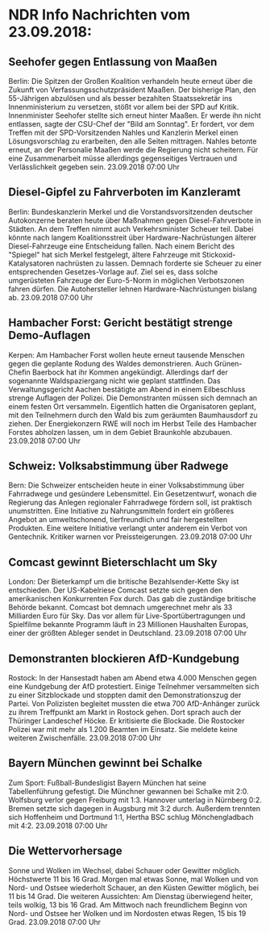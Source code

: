 # NDR Info Nachrichten vom 23.09.2018:


## Seehofer gegen Entlassung von Maaßen
Berlin: Die Spitzen der Großen Koalition verhandeln heute erneut über die Zukunft von Verfassungsschutzpräsident Maaßen. Der bisherige Plan, den 55-Jährigen abzulösen und als besser bezahlten Staatssekretär ins Innenministerium zu versetzen, stößt vor allem bei der SPD auf Kritik. Innenminister Seehofer stellte sich erneut hinter Maaßen. Er werde ihn nicht entlassen, sagte der CSU-Chef der "Bild am Sonntag". Er fordert, vor dem Treffen mit der SPD-Vorsitzenden Nahles und Kanzlerin Merkel einen Lösungsvorschlag zu erarbeiten, den alle Seiten mittragen. Nahles betonte erneut, an der Personalie Maaßen werde die Regierung nicht scheitern. Für eine Zusammenarbeit müsse allerdings gegenseitiges Vertrauen und Verlässlichkeit gegeben sein. 23.09.2018 07:00 Uhr 

## Diesel-Gipfel zu Fahrverboten im Kanzleramt
Berlin: Bundeskanzlerin Merkel und die Vorstandsvorsitzenden deutscher Autokonzerne beraten heute über Maßnahmen gegen Diesel-Fahrverbote in Städten. An dem Treffen nimmt auch Verkehrsminister Scheuer teil. Dabei könnte nach langem Koalitionsstreit über Hardware-Nachrüstungen älterer Diesel-Fahrzeuge eine Entscheidung fallen. Nach einem Bericht des "Spiegel" hat sich Merkel festgelegt, ältere Fahrzeuge mit Stickoxid-Katalysatoren nachrüsten zu lassen. Demnach forderte sie Scheuer zu einer entsprechenden Gesetzes-Vorlage auf. Ziel sei es, dass solche umgerüsteten Fahrzeuge der Euro-5-Norm in möglichen Verbotszonen fahren dürfen. Die Autohersteller lehnen Hardware-Nachrüstungen bislang ab. 23.09.2018 07:00 Uhr 

## Hambacher Forst: Gericht bestätigt strenge Demo-Auflagen
Kerpen: Am Hambacher Forst wollen heute erneut tausende Menschen gegen die geplante Rodung des Waldes demonstrieren. Auch Grünen-Chefin Baerbock hat ihr Kommen angekündigt. Allerdings darf der sogenannte Waldspaziergang nicht wie geplant stattfinden. Das Verwaltungsgericht Aachen bestätigte am Abend in einem Eilbeschluss strenge Auflagen der Polizei. Die Demonstranten müssen sich demnach an einem festen Ort versammeln. Eigentlich hatten die Organisatoren geplant, mit den Teilnehmern durch den Wald bis zum geräumten Baumhausdorf zu ziehen. Der Energiekonzern RWE will noch im Herbst Teile des Hambacher Forstes abholzen lassen, um in dem Gebiet Braunkohle abzubauen. 23.09.2018 07:00 Uhr 

## Schweiz: Volksabstimmung über Radwege
Bern: Die Schweizer entscheiden heute in einer Volksabstimmung über Fahrradwege und gesündere Lebensmittel. Ein Gesetzentwurf, wonach die Regierung das Anlegen regionaler Fahrradwege fördern soll, ist praktisch unumstritten. Eine Initiative zu Nahrungsmitteln fordert ein größeres Angebot an umweltschonend, tierfreundlich und fair hergestellten Produkten. Eine weitere Initiative verlangt unter anderem ein Verbot von Gentechnik. Kritiker warnen vor Preissteigerungen. 23.09.2018 07:00 Uhr 

## Comcast gewinnt Bieterschlacht um Sky
London: Der Bieterkampf um die britische Bezahlsender-Kette Sky ist entschieden. Der US-Kabelriese Comcast setzte sich gegen den amerikanischen Konkurrenten Fox durch. Das gab die zuständige britische Behörde bekannt. Comcast bot demnach umgerechnet mehr als 33 Milliarden Euro für Sky. Das vor allem für Live-Sportübertragungen und Spielfilme bekannte Programm läuft in 23 Millionen Haushalten Europas, einer der größten Ableger sendet in Deutschland. 23.09.2018 07:00 Uhr 

## Demonstranten blockieren AfD-Kundgebung
Rostock: In der Hansestadt haben am Abend etwa 4.000 Menschen gegen eine Kundgebung der AfD protestiert. Einige Teilnehmer versammelten sich zu einer Sitzblockade und stoppten damit den Demonstrationszug der Partei. Von Polizisten begleitet mussten die etwa 700 AfD-Anhänger zurück zu ihrem Treffpunkt am Markt in Rostock gehen. Dort sprach auch der Thüringer Landeschef Höcke. Er kritisierte die Blockade. Die Rostocker Polizei war mit mehr als 1.200 Beamten im Einsatz. Sie meldete keine weiteren Zwischenfälle. 23.09.2018 07:00 Uhr 

## Bayern München gewinnt bei Schalke
Zum Sport: 	Fußball-Bundesligist Bayern München hat seine Tabellenführung gefestigt. Die Münchner gewannen bei Schalke mit 2:0. Wolfsburg verlor gegen Freiburg mit 1:3. Hannover unterlag in Nürnberg 0:2. Bremen setzte sich dagegen in Augsburg mit 3:2 durch. Außerdem trennten sich Hoffenheim und Dortmund 1:1, Hertha BSC schlug Mönchengladbach mit 4:2. 23.09.2018 07:00 Uhr 

## Die Wettervorhersage
Sonne und Wolken im Wechsel, dabei Schauer oder Gewitter möglich. Höchstwerte 11 bis 16 Grad. Morgen mal etwas Sonne, mal Wolken und von Nord- und Ostsee wiederholt Schauer, an den Küsten Gewitter möglich, bei 11 bis 14 Grad. Die weiteren Aussichten: Am Dienstag überwiegend heiter, teils wolkig, 13 bis 16 Grad. Am Mittwoch nach freundlichem Beginn von Nord- und Ostsee her Wolken und im Nordosten etwas Regen, 15 bis 19 Grad. 23.09.2018 07:00 Uhr 
